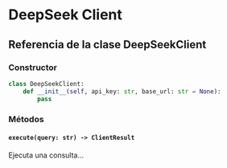 # DeepSeek Client

## Referencia de la clase DeepSeekClient

### Constructor

```python
class DeepSeekClient:
    def __init__(self, api_key: str, base_url: str = None):
        pass
```

### Métodos

#### `execute(query: str) -> ClientResult`

Ejecuta una consulta...
